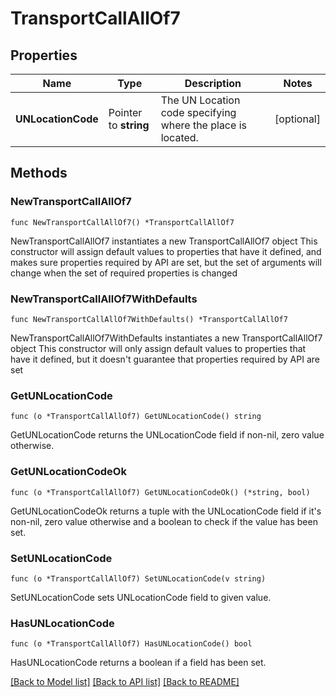 # TransportCallAllOf7

## Properties

Name | Type | Description | Notes
------------ | ------------- | ------------- | -------------
**UNLocationCode** | Pointer to **string** | The UN Location code specifying where the place is located. | [optional] 

## Methods

### NewTransportCallAllOf7

`func NewTransportCallAllOf7() *TransportCallAllOf7`

NewTransportCallAllOf7 instantiates a new TransportCallAllOf7 object
This constructor will assign default values to properties that have it defined,
and makes sure properties required by API are set, but the set of arguments
will change when the set of required properties is changed

### NewTransportCallAllOf7WithDefaults

`func NewTransportCallAllOf7WithDefaults() *TransportCallAllOf7`

NewTransportCallAllOf7WithDefaults instantiates a new TransportCallAllOf7 object
This constructor will only assign default values to properties that have it defined,
but it doesn't guarantee that properties required by API are set

### GetUNLocationCode

`func (o *TransportCallAllOf7) GetUNLocationCode() string`

GetUNLocationCode returns the UNLocationCode field if non-nil, zero value otherwise.

### GetUNLocationCodeOk

`func (o *TransportCallAllOf7) GetUNLocationCodeOk() (*string, bool)`

GetUNLocationCodeOk returns a tuple with the UNLocationCode field if it's non-nil, zero value otherwise
and a boolean to check if the value has been set.

### SetUNLocationCode

`func (o *TransportCallAllOf7) SetUNLocationCode(v string)`

SetUNLocationCode sets UNLocationCode field to given value.

### HasUNLocationCode

`func (o *TransportCallAllOf7) HasUNLocationCode() bool`

HasUNLocationCode returns a boolean if a field has been set.


[[Back to Model list]](../README.md#documentation-for-models) [[Back to API list]](../README.md#documentation-for-api-endpoints) [[Back to README]](../README.md)


